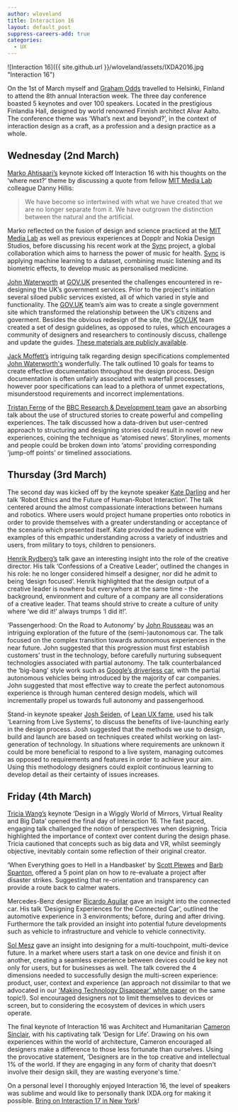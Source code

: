 ```yaml
---
author: wloveland
title: Interaction 16
layout: default_post
suppress-careers-add: true
categories:
  - UX
---
```


![Interaction 16]({{ site.github.url }}/wloveland/assets/IXDA2016.jpg "Interaction 16")

On the 1st of March myself and [Graham Odds](http://blog.scottlogic.com/godds/) travelled to Helsinki, Finland to attend the 8th annual Interaction week. The three day conference boasted 5 keynotes and over 100 speakers. Located in the prestigious Finlandia Hall, designed by world renowned Finnish architect Alvar Aalto. The conference theme was ‘What’s next and beyond?’, in the context of interaction design as a craft, as a profession and a design practice as a whole.

## Wednesday (2nd March)

[Marko Ahtisaari’s](https://twitter.com/moia?lang=en-gb) keynote kicked off Interaction 16 with his thoughts on the ‘where next?’ theme by discussing a quote from fellow [MIT Media Lab](http://directorsfellows.media.mit.edu/) colleague Danny Hillis:

<blockquote>We have become so intertwined with what we have created that we are no longer separate from it. We have outgrown the distinction between the natural and the artificial.</blockquote>

Marko reflected on the fusion of design and science practiced at the [MIT Media Lab](http://directorsfellows.media.mit.edu/) as well as previous experiences at Dopplr and Nokia Design Studios, before discussing his recent work at the [Sync](http://syncproject.co/blog/2015/7/14/introducing-marko-ahtisaari-and-the-sync-project-blog) project, a global collaboration which aims to harness the power of music for health. [Sync](http://syncproject.co/blog/2015/7/14/introducing-marko-ahtisaari-and-the-sync-project-blog) is applying machine learning to a dataset, combining music listening and its biometric effects, to develop music as personalised medicine.

[John Waterworth](https://twitter.com/jwaterworth?ref_src=twsrc%5Egoogle%7Ctwcamp%5Eserp%7Ctwgr%5Eauthor) at [GOV.UK](https://www.gov.uk/) presented the challenges encountered in re-designing the UK’s government services. Prior to the project's initiation several siloed public services existed, all of which varied in style and functionality. The [GOV.UK](https://www.gov.uk/) team’s aim was to create a single government site which transformed the relationship between the UK’s citizens and goverment. Besides the obvious redesign of the site, the [GOV.UK](https://www.gov.uk/) team created a set of design guidelines, as opposed to rules, which encourages a community of designers and researchers to continously discuss, challenge and update the guides. [These materials are publicly available](https://www.gov.uk/design-principles).

[Jack Moffett’s](https://twitter.com/jackmoffett) intriguing talk regarding design specifications complemented [John Waterworth's](https://twitter.com/jwaterworth?ref_src=twsrc%5Egoogle%7Ctwcamp%5Eserp%7Ctwgr%5Eauthor) wonderfully. The talk outlined 10 goals for teams to create effective documentation throughout the design process. Design documentation is often unfairly associated with waterfall processes, however poor specifications can lead to a plethora of unmet expectations, misunderstood requirements and incorrect implementations.

[Tristan Ferne](http://www.bbc.co.uk/rd/people/tristan-ferne) of the [BBC Research & Development team](http://www.bbc.co.uk/rd) gave an absorbing talk about the use of structured stories to create powerful and compelling experiences. The talk discussed how a data-driven but user-centred approach to structuring and designing stories could result in novel or new experiences, coining the technique as ‘atomised news’. Storylines, moments and people could be broken down into ‘atoms’ providing corresponding ‘jump-off points’ or timelined associations.

## Thursday (3rd March)
The second day was kicked off by the keynote speaker [Kate Darling](https://about.me/katedarling) and her talk ‘Robot Ethics and the Future of Human-Robot Interaction’. The talk centered around the almost compassionate interactions between humans and robotics. Where users would project humane properties onto robotics in order to provide themselves with a greater understanding or acceptance of the scenario which presented itself. Kate provided the audience with examples of this empathic understanding across a variety of industries and users, from military to toys, children to pensioners.

[Henrik Rydberg’s](https://twitter.com/HenrikRydberg) talk gave an interesting insight into the role of the creative director. His talk ‘Confessions of a Creative Leader’, outlined the changes in his role: he no longer considered himself a designer, nor did he admit to being ‘design focused’. Henrik highlighted that the design output of a creative leader is nowhere but everywhere at the same time - the background, environment and culture of a company are all considerations of a creative leader. That teams should strive to create a culture of unity where ‘we did it!’ always trumps ‘I did it!’.

‘Passengerhood: On the Road to Autonomy’ by [John Rousseau](https://twitter.com/john_rousseau) was an intriguing exploration of the future of the (semi-)autonomous car. The talk focused on the complex transition towards autonomous experiences in the near future. John suggested that this progression must first establish customers’ trust in the technology, before carefully nurturing subsequent technologies associated with partial autonomy. The talk counterbalanced the ‘big-bang’ style work such as [Google’s driverless car](https://www.google.com/selfdrivingcar/), with the partial autonomous vehicles being introduced by the majority of car companies. John suggested that most effective way to create the perfect autonomous experience is through human centered design models, which will incrementally propel us towards full autonomy and passengerhood.

Stand-in keynote speaker [Josh Seiden](http://joshuaseiden.com/), of [Lean UX fame](http://www.amazon.com/gp/product/1449311652/ref=as_li_qf_sp_asin_il_tl?ie=UTF8&tag=joshuaseide00-20&linkCode=as2&camp=1789&creative=9325&creativeASIN=1449311652), used his talk ‘Learning from Live Systems’, to discuss the benefits of live-launching early in the design process. Josh suggested that the methods we use to design, build and launch are based on techniques created whilst working on last-generation of technology. In situations where requirements are unknown it could be more beneficial to respond to a live system, managing outcomes as opposed to requirements and features in order to achieve your aim. Using this methodology designers could exploit continuous learning to develop detail as their certainty of issues increases.

## Friday (4th March)
[Tricia Wang’s](http://triciawang.com/) keynote ‘Design in a Wiggly World of Mirrors, Virtual Reality and Big Data’ opened the final day of Interaction 16. The fast paced, engaging talk challenged the notion of perspectives when designing. Tricia highlighted the importance of context over content during the design phase. Tricia cautioned that concepts such as big data and VR, whilst seemingly objective, inevitably contain some reflection of their original creator.

‘When Everything goes to Hell in a Handbasket’ by [Scott Plewes](http://www.macadamian.com/author/splewes/) and [Barb Spanton](http://www.macadamian.com/about-ui-company/), offered a 5 point plan on how to re-evaluate a project after disaster strikes. Suggesting that re-orientation and transparency can provide a route back to calmer waters.

Mercedes-Benz designer [Ricardo Aguilar](https://twitter.com/rp_aguilar) gave an insight into the connected car. His talk ‘Designing Experiences for the Connected Car’, outlined the automotive experience in 3 environments; before, during and after driving. Furthermore the talk provided an insight into potential future developments such as vehicle to infrastructure and vehicle to vehicle connectivity.

[Sol Mesz](http://www.kambrica.com/author/solmesz/) gave an insight into designing for a multi-touchpoint, multi-device future. In a market where users start a task on one device and finish it on another, creating a seamless experience between devices could be key not only for users, but for businesses as well. The talk covered the 4 dimensions needed to successfully design the multi-screen experience: product, user, context and experience (an approach not dissimilar to that we advocated in our ['Making Technology Disappear' white paper](http://blog.scottlogic.com/2015/05/08/making-technology-disappear.html) on the same topic!). Sol encouraged designers not to limit themselves to devices or screen, but to considering the ecosystem of devices in which users operate.

The final keynote of Interaction 16 was Architect and Humanitarian [Cameron Sinclair](http://cameronsinclair.com/#about-marquee), with his captivating talk ‘Design for Life’. Drawing on his own experiences within the world of architecture, Cameron encouraged all designers make a difference to those less fortunate than ourselves. Using the provocative statement, ‘Designers are in the top creative and intellectual 1% of the world. If they are engaging in any form of charity that doesn't involve their design skill, they are wasting everyone's time.’

On a personal level I thoroughly enjoyed Interaction 16, the level of speakers was sublime and would like to personally thank IXDA.org for making it possible. [Bring on Interaction 17 in New York](http://interaction17.ixda.org/)!
